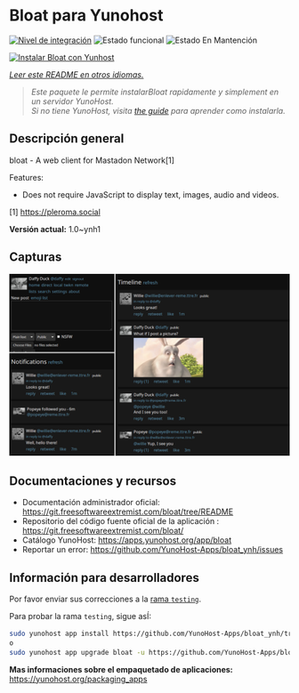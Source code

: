 <!--
Este archivo README esta generado automaticamente<https://github.com/YunoHost/apps/tree/master/tools/readme_generator>
No se debe editar a mano.
-->

# Bloat para Yunohost

[![Nivel de integración](https://apps.yunohost.org/badge/integration/bloat)](https://ci-apps.yunohost.org/ci/apps/bloat/)
![Estado funcional](https://apps.yunohost.org/badge/state/bloat)
![Estado En Mantención](https://apps.yunohost.org/badge/maintained/bloat)

[![Instalar Bloat con Yunhost](https://install-app.yunohost.org/install-with-yunohost.svg)](https://install-app.yunohost.org/?app=bloat)

*[Leer este README en otros idiomas.](./ALL_README.md)*

> *Este paquete le permite instalarBloat rapidamente y simplement en un servidor YunoHost.*  
> *Si no tiene YunoHost, visita [the guide](https://yunohost.org/install) para aprender como instalarla.*

## Descripción general

bloat - A web client for Mastadon Network[1]

Features:

- Does not require JavaScript to display text, images, audio and videos.

[1] https://pleroma.social


**Versión actual:** 1.0~ynh1

## Capturas

![Captura de Bloat](./doc/screenshots/example.png)

## Documentaciones y recursos

- Documentación administrador oficial: <https://git.freesoftwareextremist.com/bloat/tree/README>
- Repositorio del código fuente oficial de la aplicación : <https://git.freesoftwareextremist.com/bloat/>
- Catálogo YunoHost: <https://apps.yunohost.org/app/bloat>
- Reportar un error: <https://github.com/YunoHost-Apps/bloat_ynh/issues>

## Información para desarrolladores

Por favor enviar sus correcciones a la [rama `testing`](https://github.com/YunoHost-Apps/bloat_ynh/tree/testing).

Para probar la rama `testing`, sigue asÍ:

```bash
sudo yunohost app install https://github.com/YunoHost-Apps/bloat_ynh/tree/testing --debug
o
sudo yunohost app upgrade bloat -u https://github.com/YunoHost-Apps/bloat_ynh/tree/testing --debug
```

**Mas informaciones sobre el empaquetado de aplicaciones:** <https://yunohost.org/packaging_apps>
